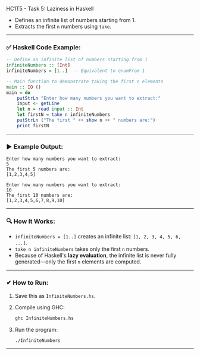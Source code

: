 HC1T5 - Task 5: Laziness in Haskell

* Defines an infinite list of numbers starting from 1.
* Extracts the first `n` numbers using `take`.

---

### ✅ **Haskell Code Example:**

```haskell
-- Define an infinite list of numbers starting from 1
infiniteNumbers :: [Int]
infiniteNumbers = [1..]  -- Equivalent to enumFrom 1

-- Main function to demonstrate taking the first n elements
main :: IO ()
main = do
    putStrLn "Enter how many numbers you want to extract:"
    input <- getLine
    let n = read input :: Int
    let firstN = take n infiniteNumbers
    putStrLn ("The first " ++ show n ++ " numbers are:")
    print firstN
```

---

### ▶ **Example Output:**

```
Enter how many numbers you want to extract:
5
The first 5 numbers are:
[1,2,3,4,5]
```

```
Enter how many numbers you want to extract:
10
The first 10 numbers are:
[1,2,3,4,5,6,7,8,9,10]
```

---

### 🔍 **How It Works:**

* `infiniteNumbers = [1..]` creates an infinite list: `[1, 2, 3, 4, 5, 6, ...]`.
* `take n infiniteNumbers` takes only the first `n` numbers.
* Because of Haskell's **lazy evaluation**, the infinite list is never fully generated—only the first `n` elements are computed.

---

### ✔ **How to Run:**

1. Save this as `InfiniteNumbers.hs`.
2. Compile using GHC:

   ```bash
   ghc InfiniteNumbers.hs
   ```
3. Run the program:

   ```bash
   ./InfiniteNumbers
   ```

---
